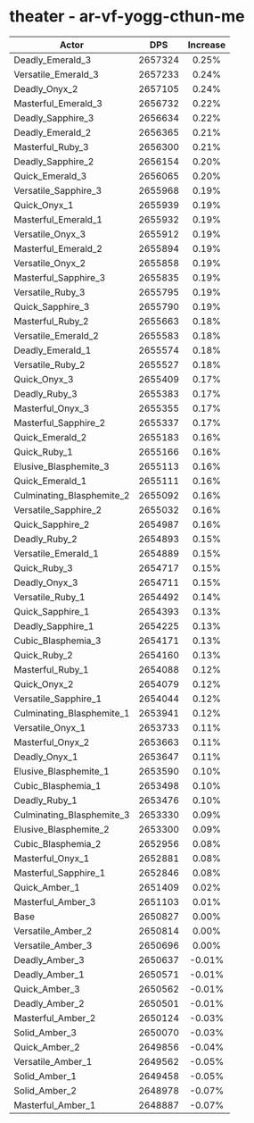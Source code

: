 # theater - ar-vf-yogg-cthun-me
| Actor | DPS | Increase |
|---|:---:|:---:|
|Deadly_Emerald_3|2657324|0.25%|
|Versatile_Emerald_3|2657233|0.24%|
|Deadly_Onyx_2|2657105|0.24%|
|Masterful_Emerald_3|2656732|0.22%|
|Deadly_Sapphire_3|2656634|0.22%|
|Deadly_Emerald_2|2656365|0.21%|
|Masterful_Ruby_3|2656300|0.21%|
|Deadly_Sapphire_2|2656154|0.20%|
|Quick_Emerald_3|2656065|0.20%|
|Versatile_Sapphire_3|2655968|0.19%|
|Quick_Onyx_1|2655939|0.19%|
|Masterful_Emerald_1|2655932|0.19%|
|Versatile_Onyx_3|2655912|0.19%|
|Masterful_Emerald_2|2655894|0.19%|
|Versatile_Onyx_2|2655858|0.19%|
|Masterful_Sapphire_3|2655835|0.19%|
|Versatile_Ruby_3|2655795|0.19%|
|Quick_Sapphire_3|2655790|0.19%|
|Masterful_Ruby_2|2655663|0.18%|
|Versatile_Emerald_2|2655583|0.18%|
|Deadly_Emerald_1|2655574|0.18%|
|Versatile_Ruby_2|2655527|0.18%|
|Quick_Onyx_3|2655409|0.17%|
|Deadly_Ruby_3|2655383|0.17%|
|Masterful_Onyx_3|2655355|0.17%|
|Masterful_Sapphire_2|2655337|0.17%|
|Quick_Emerald_2|2655183|0.16%|
|Quick_Ruby_1|2655166|0.16%|
|Elusive_Blasphemite_3|2655113|0.16%|
|Quick_Emerald_1|2655111|0.16%|
|Culminating_Blasphemite_2|2655092|0.16%|
|Versatile_Sapphire_2|2655032|0.16%|
|Quick_Sapphire_2|2654987|0.16%|
|Deadly_Ruby_2|2654893|0.15%|
|Versatile_Emerald_1|2654889|0.15%|
|Quick_Ruby_3|2654717|0.15%|
|Deadly_Onyx_3|2654711|0.15%|
|Versatile_Ruby_1|2654492|0.14%|
|Quick_Sapphire_1|2654393|0.13%|
|Deadly_Sapphire_1|2654225|0.13%|
|Cubic_Blasphemia_3|2654171|0.13%|
|Quick_Ruby_2|2654160|0.13%|
|Masterful_Ruby_1|2654088|0.12%|
|Quick_Onyx_2|2654079|0.12%|
|Versatile_Sapphire_1|2654044|0.12%|
|Culminating_Blasphemite_1|2653941|0.12%|
|Versatile_Onyx_1|2653733|0.11%|
|Masterful_Onyx_2|2653663|0.11%|
|Deadly_Onyx_1|2653647|0.11%|
|Elusive_Blasphemite_1|2653590|0.10%|
|Cubic_Blasphemia_1|2653498|0.10%|
|Deadly_Ruby_1|2653476|0.10%|
|Culminating_Blasphemite_3|2653330|0.09%|
|Elusive_Blasphemite_2|2653300|0.09%|
|Cubic_Blasphemia_2|2652956|0.08%|
|Masterful_Onyx_1|2652881|0.08%|
|Masterful_Sapphire_1|2652846|0.08%|
|Quick_Amber_1|2651409|0.02%|
|Masterful_Amber_3|2651103|0.01%|
|Base|2650827|0.00%|
|Versatile_Amber_2|2650814|0.00%|
|Versatile_Amber_3|2650696|0.00%|
|Deadly_Amber_3|2650637|-0.01%|
|Deadly_Amber_1|2650571|-0.01%|
|Quick_Amber_3|2650562|-0.01%|
|Deadly_Amber_2|2650501|-0.01%|
|Masterful_Amber_2|2650124|-0.03%|
|Solid_Amber_3|2650070|-0.03%|
|Quick_Amber_2|2649856|-0.04%|
|Versatile_Amber_1|2649562|-0.05%|
|Solid_Amber_1|2649458|-0.05%|
|Solid_Amber_2|2648978|-0.07%|
|Masterful_Amber_1|2648887|-0.07%|
